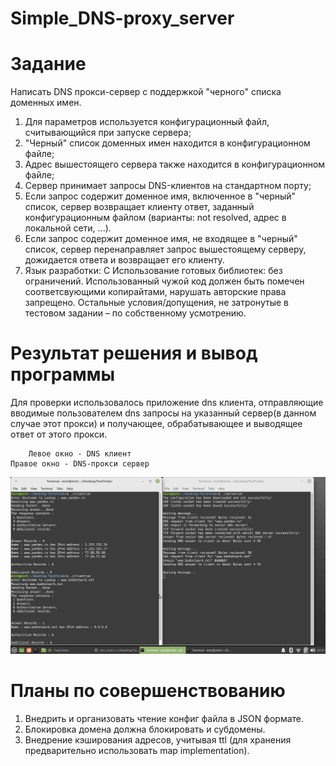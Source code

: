 # Simple_DNS-proxy_server
# Задание

Написать DNS прокси-сервер с поддержкой "черного" списка доменных имен.

1.	Для параметров используется конфигурационный файл, считывающийся при запуске сервера;
2.	"Черный" список доменных имен находится в конфигурационном файле;
3.	Адрес вышестоящего сервера также находится в конфигурационном файле;
4.	Сервер принимает запросы DNS-клиентов на стандартном порту;
5.	Если запрос содержит доменное имя, включенное в "черный" список, сервер возвращает клиенту ответ, заданный конфигурационным файлом (варианты: not resolved, адрес в локальной сети, ...).
6.	Если запрос содержит доменное имя, не входящее в "черный" список, сервер перенаправляет запрос вышестоящему серверу, дожидается ответа и возвращает его клиенту.
7. Язык разработки: С
Использование готовых библиотек: без ограничений.
Использованный чужой код должен быть помечен соответсвующими копирайтами, нарушать авторские права запрещено.
Остальные условия/допущения, не затронутые в тестовом задании – по собственному усмотрению.

# Результат решения и вывод программы
Для проверки использовалось приложение dns клиента, отправляющие вводимые пользователем dns запросы на указанный сервер(в данном случае этот прокси) и получающее, обрабатывающее и выводящее ответ от этого прокси.

        Левое окно - DNS клиент                                               Правое окно - DNS-прокси сервер

![Screenshot](https://github.com/ProProperDev/Simple_DNS-proxy_server/blob/main/Screenshot1.png)

# Планы по совершенствованию
1. Внедрить и организовать чтение конфиг файла в JSON формате.
2. Блокировка домена должна блокировать и субдомены.
3. Внедрение кэширования адресов, учитывая ttl (для хранения предварительно использовать map implementation).
